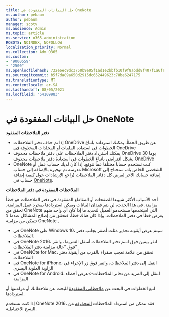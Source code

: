 ```yaml
---
title: حل البيانات المفقودة في OneNote
ms.author: pebaum
author: pebaum
manager: scotv
ms.audience: Admin
ms.topic: article
ms.service: o365-administration
ROBOTS: NOINDEX, NOFOLLOW
localization_priority: Normal
ms.collection: Adm_O365
ms.custom:
- "9000559"
- "2500"
ms.openlocfilehash: 732e6ec9dc3750b9e05f1ad1e2bbfb10f9f8abdd8f407f1a6f82eca3a7f34872
ms.sourcegitcommit: b5f7da89a650d2915dc652449623c78be6247175
ms.translationtype: MT
ms.contentlocale: ar-SA
ms.lasthandoff: 08/05/2021
ms.locfileid: "54109983"
---
```

# <a name="resolving-missing-data-in-onenote"></a>حل البيانات المفقودة في OneNote

**دفتر الملاحظات المفقود**

- إذا تم حذف دفتر الملاحظات OneDrive عن طريق الخطأ، يمكنك استرداده باتباع الخطوات في استعادة الملفات أو المجلدات المحذوفة [في](https://support.office.com/article/949ada80-0026-4db3-a953-c99083e6a84f) OneDrive
- يمكنك استرداد دفتر الملاحظات على دفتر ملاحظات محذوف OneDrive 30 يوما بشكل افتراضي باتباع الخطوات في استعادة دفتر ملاحظات [محذوف OneDrive](https://docs.microsoft.com/onedrive/restore-deleted-onedrive)
- OneNote كنت تستخدم حسابا مختلفا عما تتوقع. إذا كان لديك حساب عمل أو مدرسة تم توفيره بالإضافة إلى حساب Microsoft الشخصي الخاص بك، ستحتاج إلى إضافة حسابك الآخر لعرض كل دفاتر الملاحظات (راجع الإرشادات حول كيفية إضافة حساب في [OneNote](https://support.office.com/article/5afff855-54ee-47e4-a773-db048d4ac299).

**الملاحظات المفقودة في دفتر الملاحظات**

أحد الأسباب الأكثر شيوعا للصفحات أو المقاطع المفقودة في دفتر الملاحظات هو خطأ مزامنة. في هذا الحدث، لن يتم فقدان البيانات ويمكن استردادها بمجرد عمل المزامنة. تحقق من OneNote التي استخدمها مستخدمو العميل لتحديد ما إذا كان أي واحد منهم يعرض خطأ في دفتر الملاحظات، وإذا كان هناك خطأ، فتحقق من إصلاح المشاكل عندما لا تتمكن من مزامنة OneNote [.](https://support.office.com/article/299495ef-66d1-448f-90c1-b785a6968d45)

- في OneNote على Windows 10، سيتم عرض أيقونة تحذير مثلث أصفر بجانب دفتر الملاحظات.
- في OneNote 2016، انقر بيمين فوق اسم دفتر الملاحظات أسفل الشريط، وانقر فوق "حالة مزامنة دفتر الملاحظات"
- في OneNOte for Mac، تحقق من علامة تعجب صفراء بالقرب من أيقونة دفتر الملاحظات
- في OneNote for iPhone، انتقل إلى دفتر الملاحظات، وانقر فوق زر الإجراء في الزاوية العلوية اليسرى
- في OneNote for Android، انتقل إلى المزيد من دفاتر الملاحظات->عرض أخطاء المزامنة

اتبع الخطوات في البحث عن [ملاحظاتي المفقودة](https://support.office.com/article/32cb2bd7-afe7-44d2-a711-398a88421287) للبحث عن ملاحظاتك أو مزامنتها أو استردادها.

إذا كنت تستخدم OneNote 2016، فقد تتمكن من استرداد الملاحظات [المحذوفة](https://support.office.com/article/32ed1036-74fd-4c21-bc28-033a486e6b14) من النسخ الاحتياطية.
